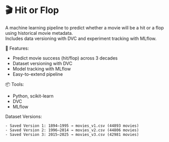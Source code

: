# 🎬 Hit or Flop

A machine learning pipeline to predict whether a movie will be a hit or a flop using historical movie metadata.  
Includes data versioning with DVC and experiment tracking with MLflow.

🚀 Features:
- Predict movie success (hit/flop) across 3 decades
- Dataset versioning with DVC
- Model tracking with MLflow
- Easy-to-extend pipeline

📦 Tools:
- Python, scikit-learn
- DVC
- MLflow


Dataset Versions:

    - Saved Version 1: 1894–1995 → movies_v1.csv (44893 movies)
    - Saved Version 2: 1996–2014 → movies_v2.csv (44806 movies)
    - Saved Version 3: 2015–2025 → movies_v3.csv (42981 movies)